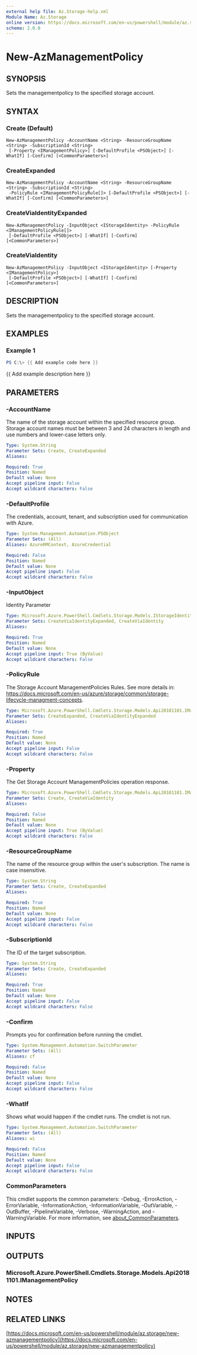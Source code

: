 ```yaml
---
external help file: Az.Storage-help.xml
Module Name: Az.Storage
online version: https://docs.microsoft.com/en-us/powershell/module/az.storage/new-azmanagementpolicy
schema: 2.0.0
---
```


# New-AzManagementPolicy

## SYNOPSIS
Sets the managementpolicy to the specified storage account.

## SYNTAX

### Create (Default)
```
New-AzManagementPolicy -AccountName <String> -ResourceGroupName <String> -SubscriptionId <String>
 [-Property <IManagementPolicy>] [-DefaultProfile <PSObject>] [-WhatIf] [-Confirm] [<CommonParameters>]
```

### CreateExpanded
```
New-AzManagementPolicy -AccountName <String> -ResourceGroupName <String> -SubscriptionId <String>
 -PolicyRule <IManagementPolicyRule[]> [-DefaultProfile <PSObject>] [-WhatIf] [-Confirm] [<CommonParameters>]
```

### CreateViaIdentityExpanded
```
New-AzManagementPolicy -InputObject <IStorageIdentity> -PolicyRule <IManagementPolicyRule[]>
 [-DefaultProfile <PSObject>] [-WhatIf] [-Confirm] [<CommonParameters>]
```

### CreateViaIdentity
```
New-AzManagementPolicy -InputObject <IStorageIdentity> [-Property <IManagementPolicy>]
 [-DefaultProfile <PSObject>] [-WhatIf] [-Confirm] [<CommonParameters>]
```

## DESCRIPTION
Sets the managementpolicy to the specified storage account.

## EXAMPLES

### Example 1
```powershell
PS C:\> {{ Add example code here }}
```

{{ Add example description here }}

## PARAMETERS

### -AccountName
The name of the storage account within the specified resource group.
Storage account names must be between 3 and 24 characters in length and use numbers and lower-case letters only.

```yaml
Type: System.String
Parameter Sets: Create, CreateExpanded
Aliases:

Required: True
Position: Named
Default value: None
Accept pipeline input: False
Accept wildcard characters: False
```

### -DefaultProfile
The credentials, account, tenant, and subscription used for communication with Azure.

```yaml
Type: System.Management.Automation.PSObject
Parameter Sets: (All)
Aliases: AzureRMContext, AzureCredential

Required: False
Position: Named
Default value: None
Accept pipeline input: False
Accept wildcard characters: False
```

### -InputObject
Identity Parameter

```yaml
Type: Microsoft.Azure.PowerShell.Cmdlets.Storage.Models.IStorageIdentity
Parameter Sets: CreateViaIdentityExpanded, CreateViaIdentity
Aliases:

Required: True
Position: Named
Default value: None
Accept pipeline input: True (ByValue)
Accept wildcard characters: False
```

### -PolicyRule
The Storage Account ManagementPolicies Rules.
See more details in: https://docs.microsoft.com/en-us/azure/storage/common/storage-lifecycle-managment-concepts.

```yaml
Type: Microsoft.Azure.PowerShell.Cmdlets.Storage.Models.Api20181101.IManagementPolicyRule[]
Parameter Sets: CreateExpanded, CreateViaIdentityExpanded
Aliases:

Required: True
Position: Named
Default value: None
Accept pipeline input: False
Accept wildcard characters: False
```

### -Property
The Get Storage Account ManagementPolicies operation response.

```yaml
Type: Microsoft.Azure.PowerShell.Cmdlets.Storage.Models.Api20181101.IManagementPolicy
Parameter Sets: Create, CreateViaIdentity
Aliases:

Required: False
Position: Named
Default value: None
Accept pipeline input: True (ByValue)
Accept wildcard characters: False
```

### -ResourceGroupName
The name of the resource group within the user's subscription.
The name is case insensitive.

```yaml
Type: System.String
Parameter Sets: Create, CreateExpanded
Aliases:

Required: True
Position: Named
Default value: None
Accept pipeline input: False
Accept wildcard characters: False
```

### -SubscriptionId
The ID of the target subscription.

```yaml
Type: System.String
Parameter Sets: Create, CreateExpanded
Aliases:

Required: True
Position: Named
Default value: None
Accept pipeline input: False
Accept wildcard characters: False
```

### -Confirm
Prompts you for confirmation before running the cmdlet.

```yaml
Type: System.Management.Automation.SwitchParameter
Parameter Sets: (All)
Aliases: cf

Required: False
Position: Named
Default value: None
Accept pipeline input: False
Accept wildcard characters: False
```

### -WhatIf
Shows what would happen if the cmdlet runs.
The cmdlet is not run.

```yaml
Type: System.Management.Automation.SwitchParameter
Parameter Sets: (All)
Aliases: wi

Required: False
Position: Named
Default value: None
Accept pipeline input: False
Accept wildcard characters: False
```

### CommonParameters
This cmdlet supports the common parameters: -Debug, -ErrorAction, -ErrorVariable, -InformationAction, -InformationVariable, -OutVariable, -OutBuffer, -PipelineVariable, -Verbose, -WarningAction, and -WarningVariable. For more information, see [about_CommonParameters](http://go.microsoft.com/fwlink/?LinkID=113216).

## INPUTS

## OUTPUTS

### Microsoft.Azure.PowerShell.Cmdlets.Storage.Models.Api20181101.IManagementPolicy
## NOTES

## RELATED LINKS

[https://docs.microsoft.com/en-us/powershell/module/az.storage/new-azmanagementpolicy](https://docs.microsoft.com/en-us/powershell/module/az.storage/new-azmanagementpolicy)

